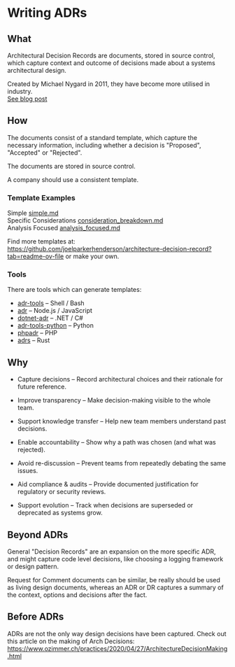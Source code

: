 # Writing ADRs

## What
Architectural Decision Records are documents, stored in source control,
which capture context and outcome of decisions made about a systems architectural design.


Created by Michael Nygard in 2011, they have become more utilised in industry.  
[See blog post](https://cognitect.com/blog/2011/11/15/documenting-architecture-decisions)

## How

The documents consist of a standard template, which capture the necessary information, including
whether a decision is "Proposed", "Accepted" or "Rejected".

The documents are stored in source control.

A company should use a consistent template.

### Template Examples

Simple [simple.md](templates/simple.md)  
Specific Considerations [consideration_breakdown.md](templates/consideration_breakdown.md)  
Analysis Focused [analysis_focused.md](templates/analysis_focused.md)  

Find more templates at: https://github.com/joelparkerhenderson/architecture-decision-record?tab=readme-ov-file
or make your own.

### Tools
There are tools which can generate templates:

- [adr-tools](https://github.com/npryce/adr-tools) – Shell / Bash
- [adr](https://www.npmjs.com/package/adr) – Node.js / JavaScript
- [dotnet-adr](https://github.com/endjin/dotnet-adr) – .NET / C#
- [adr-tools-python](https://github.com/adam-p/adr-tools-python) – Python
- [phpadr](https://github.com/adr-tools/phpadr) – PHP
- [adrs](https://crates.io/crates/adrs) – Rust




## Why
- Capture decisions – Record architectural choices and their rationale for future reference.

- Improve transparency – Make decision-making visible to the whole team.

- Support knowledge transfer – Help new team members understand past decisions.

- Enable accountability – Show why a path was chosen (and what was rejected).

- Avoid re-discussion – Prevent teams from repeatedly debating the same issues.

- Aid compliance & audits – Provide documented justification for regulatory or security reviews.

- Support evolution – Track when decisions are superseded or deprecated as systems grow.



## Beyond ADRs

General "Decision Records" are an expansion on the more specific ADR, and might capture code level decisions,
like choosing a logging framework or design pattern.

Request for Comment documents can be similar, be really should be used as living design documents, 
whereas an ADR or DR captures a summary of the context, options and decisions after the fact.

## Before ADRs
ADRs are not the only way design decisions have been captured. Check out this article on the making 
of Arch Decisions: https://www.ozimmer.ch/practices/2020/04/27/ArchitectureDecisionMaking.html

